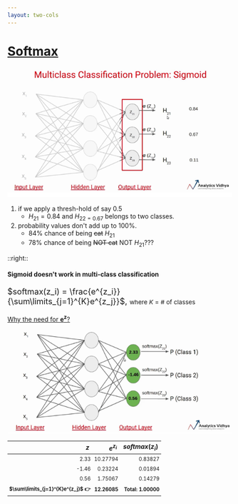 ```yaml
---
layout: two-cols
---
```


# [Softmax](https://www.analyticsvidhya.com/blog/2021/04/introduction-to-softmax-for-neural-network/)

<img alt="sigmoid wrong" src="/images/sigmoid-wrong.png" />

1. if we apply a thresh-hold of say 0.5
   - $H_{21} = 0.84$ and $H_{22 = 0.67}$ belongs to two classes. 
2. probability values don't add up to 100%.
   - 84% chance of being ~~cat~~ $H_{21}$
   - 78% chance of being ~~NOT cat~~ NOT $H_{21}$???

::right::

#### **Sigmoid doesn't work in multi-class classification**

$softmax(z_i) = \frac{e^{z_i}}{\sum\limits_{j=1}^{K}e^{z_j}}$, 
<span class="where">where $K$ = # of classes</span>

<p class="text-green-600 text-sm absolute top-24 right-12 italic">
  <a href="https://datascience.stackexchange.com/a/24112">
    Why the need for <b>e<sup>z</sup></b>?
  </a>
</p>

<img alt="softmax fix" src="/images/softmax-fix.png" />

| $z$                               | $e^{z_i}$    |  $softmax(z_i)$   |
|----------------------------------:|-------------:|------------------:|
| 2.33                              | 10.27794     | 0.83827           |
| -1.46                             |  0.23224     | 0.01894           |
| 0.56                              |  1.75067     | 0.14279           |
| $\sum\limits_{j=1}^{K}e^{z_j}$ 👉 | 12.26085     | Total: 1.00000    |

<style>
  h4 + p {
    font-size: 1.3em;
  }

  .where {
    font-size: 0.75em;
  }

  td {
    padding: 4px !important;
    font-size: 0.8em;
  }

  tr:last-child {
    font-weight: 700;
  }
</style>